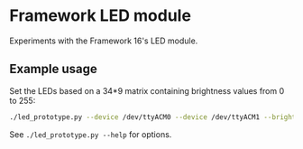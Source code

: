 # Framework LED module
Experiments with the Framework 16's LED module.

## Example usage
Set the LEDs based on a 34*9 matrix containing brightness values from 0 to 255:

```bash
./led_prototype.py --device /dev/ttyACM0 --device /dev/ttyACM1 --brightness-matrix '[0,1,2,3,4,5,6,7,8],[9,10,11,12,13,14,15,16,17],[18,19,20,21,22,23,24,25,26],[27,28,29,30,31,32,33,34,35],[36,37,38,39,40,41,42,43,44],[45,46,47,48,49,50,51,52,53],[54,55,56,57,58,59,60,61,62],[63,64,65,66,67,68,69,70,71],[72,73,74,75,76,77,78,79,80],[81,82,83,84,85,86,87,88,89],[90,91,92,93,94,95,96,97,98],[99,100,101,102,103,104,105,106,107],[108,109,110,111,112,113,114,115,116],[117,118,119,120,121,122,123,124,125],[126,127,128,129,130,131,132,133,134],[135,136,137,138,139,140,141,142,143],[144,145,146,147,148,149,150,151,152],[153,154,155,156,157,158,159,160,161],[162,163,164,165,166,167,168,169,170],[171,172,173,174,175,176,177,178,179],[180,181,182,183,184,185,186,187,188],[189,190,191,192,193,194,195,196,197],[198,199,200,201,202,203,204,205,206],[207,208,209,210,211,212,213,214,215],[216,217,218,219,220,221,222,223,224],[225,226,227,228,229,230,231,232,233],[234,235,236,237,238,239,240,241,242],[243,244,245,246,247,248,249,250,251],[252,253,254,255,0,1,2,3,4],[5,6,7,8,9,10,11,12,13],[14,15,16,17,18,19,20,21,22],[23,24,25,26,27,28,29,30,31],[32,33,34,35,36,37,38,39,40],[41,42,43,44,45,46,47,48,49]'
```

See `./led_prototype.py --help` for options.
